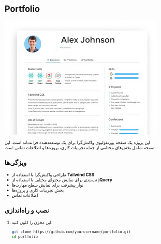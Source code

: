 # Portfolio
![پیش‌نمایش رزومه](img/a_professional_res_image.png)

این پروژه یک صفحه پورتفولیوی واکنش‌گرا برای یک توسعه‌دهنده فرانت‌اند است. این صفحه شامل بخش‌های مختلفی از جمله تجربیات کاری، پروژه‌ها و اطلاعات تماس است.

## ویژگی‌ها

- طراحی واکنش‌گرا با استفاده از **Tailwind CSS**
- تب‌بندی برای نمایش محتوای مختلف با استفاده از **jQuery**
- نوار پیشرفت برای نمایش سطح مهارت‌ها
- بخش تجربیات کاری و پروژه‌ها
- اطلاعات تماس

## نصب و راه‌اندازی

1. این مخزن را کلون کنید:
   ```bash
   git clone https://github.com/yourusername/portfolio.git
   cd portfolio
```
